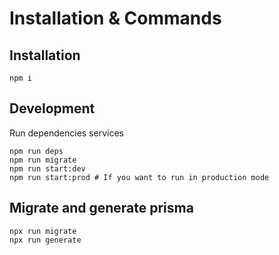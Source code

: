# Installation & Commands

## Installation
```
npm i 
```

## Development

Run dependencies services
```
npm run deps
npm run migrate
npm run start:dev
npm run start:prod # If you want to run in production mode
```

## Migrate and generate prisma
```
npx run migrate
npx run generate
```